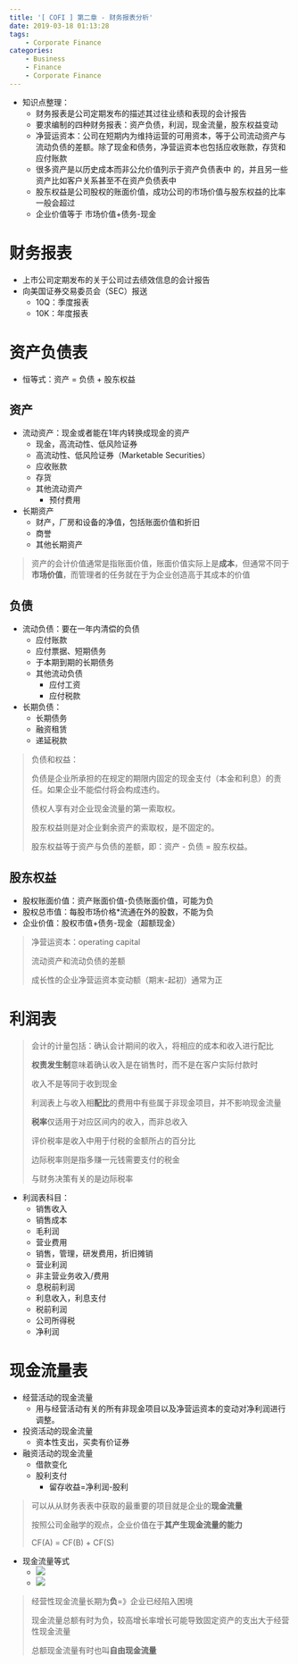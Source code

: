 ```yaml
---
title: '[ COFI ] 第二章 - 财务报表分析'
date: 2019-03-18 01:13:28
tags:
	- Corporate Finance
categories:
	- Business
	- Finance
	- Corporate Finance
---
```


- 知识点整理：
  - 财务报表是公司定期发布的描述其过往业绩和表现的会计报告
  - 要求编制的四种财务报表：资产负债，利润，现金流量，股东权益变动
  - 净营运资本：公司在短期内为维持运营的可用资本，等于公司流动资产与流动负债的差额。除了现金和债务，净营运资本也包括应收账款，存货和应付账款
  - 很多资产是以历史成本而非公允价值列示于资产负债表中 的，并且另一些资产比如客户关系甚至不在资产负债表中
  - 股东权益是公司股权的账面价值，成功公司的市场价值与股东权益的比率一般会超过
  - 企业价值等于 市场价值+债务-现金

<!--more-->

# 财务报表

- 上市公司定期发布的关于公司过去绩效信息的会计报告
- 向美国证券交易委员会（SEC）报送
  - 10Q：季度报表
  - 10K：年度报表

# 资产负债表

- 恒等式：资产 = 负债 + 股东权益

## 资产

- 流动资产：现金或者能在1年内转换成现金的资产
  - 现金，高流动性、低风险证券
  - 高流动性、低风险证券（Marketable Securities）
  - 应收账款
  - 存货
  - 其他流动资产
    - 预付费用
- 长期资产
  - 财产，厂房和设备的净值，包括账面价值和折旧
  - 商誉
  - 其他长期资产

> 资产的会计价值通常是指账面价值，账面价值实际上是**成本**，但通常不同于**市场价值**，而管理者的任务就在于为企业创造高于其成本的价值

## 负债

- 流动负债：要在一年内清偿的负债
  - 应付账款
  - 应付票据、短期债务
  - 于本期到期的长期债务
  - 其他流动负债
    - 应付工资
    - 应付税款
- 长期负债：
  - 长期债务
  - 融资租赁
  - 递延税款

> 负债和权益：
>
> 负债是企业所承担的在规定的期限内固定的现金支付（本金和利息）的责任。如果企业不能偿付将会构成违约。
>
> 债权人享有对企业现金流量的第一索取权。
>
> 股东权益则是对企业剩余资产的索取权，是不固定的。
>
> 股东权益等于资产与负债的差额，即：资产 - 负债 = 股东权益。

##  股东权益

- 股权账面价值：资产账面价值-负债账面价值，可能为负
- 股权总市值：每股市场价格*流通在外的股数，不能为负
- 企业价值：股权市值+债务-现金（超额现金）

> 净营运资本：operating capital
>
> 流动资产和流动负债的差额
>
> 成长性的企业净营运资本变动额（期末-起初）通常为正

# 利润表

>  会计的计量包括：确认会计期间的收入，将相应的成本和收入进行配比
>
> **权责发生制**意味着确认收入是在销售时，而不是在客户实际付款时
>
> 收入不是等同于收到现金
>
> 利润表上与收入相**配比**的费用中有些属于非现金项目，并不影响现金流量
>
> **税率**仅适用于对应区间内的收入，而非总收入
>
> 评价税率是收入中用于付税的金额所占的百分比
>
> 边际税率则是指多赚一元钱需要支付的税金
>
> 与财务决策有关的是边际税率

- 利润表科目：
  - 销售收入
  - 销售成本
  - 毛利润
  - 营业费用
  - 销售，管理，研发费用，折旧摊销
  - 营业利润
  - 非主营业务收入/费用
  - 息税前利润
  - 利息收入，利息支付
  - 税前利润
  - 公司所得税
  - 净利润

# 现金流量表

- 经营活动的现金流量
  - 用与经营活动有关的所有非现金项目以及净营运资本的变动对净利润进行调整。
- 投资活动的现金流量
  - 资本性支出，买卖有价证券
- 融资活动的现金流量
  - 借款变化
  - 股利支付
    - 留存收益=净利润-股利

> 可以从从财务表表中获取的最重要的项目就是企业的**现金流量**
>
> 按照公司金融学的观点，企业价值在于**其产生现金流量的能力**
>
> CF(A) = CF(B) + CF(S)

- 现金流量等式
  - ![](3.png)
  - ![](1.png)

> 经营性现金流量长期为**负**=》企业已经陷入困境
>
> 现金流量总额有时为负，较高增长率增长可能导致固定资产的支出大于经营性现金流量
>
> 总额现金流量有时也叫**自由现金流量**

